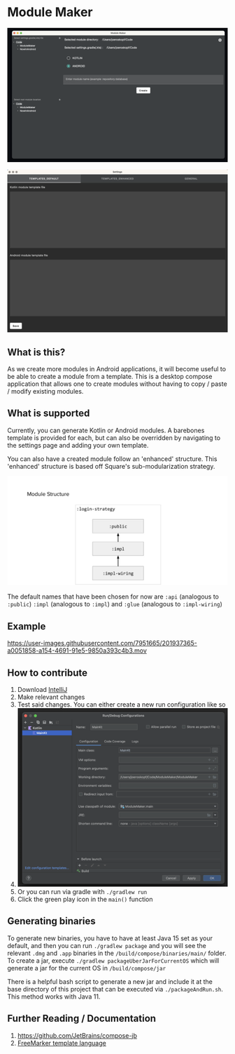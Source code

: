 # Module Maker

![maker](./assets/main.png)

![settings](./assets/settings.png)

## What is this?

As we create more modules in Android applications, it will become useful to be able to create a module from a template. This is a desktop compose application that allows one to create modules without having to copy / paste / modify existing modules.

## What is supported

Currently, you can generate Kotlin or Android modules. A barebones template is provided for each, but can also be overridden by navigating to the settings page and adding your own template.

You can also have a created module follow an 'enhanced' structure. This 'enhanced' structure is based off Square's sub-modularization strategy.

![square](./assets/square.png) 

The default names that have been chosen for now are `:api` (analogous to `:public`) `:impl` (analogous to `:impl`) and `:glue` (analogous to `:impl-wiring`)

## Example

https://user-images.githubusercontent.com/7951665/201937365-a0051858-a154-4691-91e5-9850a393c4b3.mov

## How to contribute
1. Download [IntelliJ](https://www.jetbrains.com/idea/download/)
2. Make relevant changes
3. Test said changes. You can either create a new run configuration like so
1. ![config](./assets/config.png)
2. Or you can run via gradle with `./gradlew run`
3. Click the green play icon in the `main()` function

## Generating binaries
To generate new binaries, you have to have at least Java 15 set as your default, and then you can run `./gradlew package` and you will see the relevant `.dmg` and `.app` binaries in the `/build/compose/binaries/main/` folder. To create a jar, execute `./gradlew packageUberJarForCurrentOS` which will generate a jar for the current OS in `/build/compose/jar`

There is a helpful bash script to generate a new jar and include it at the base directory of this project that can be executed via `./packageAndRun.sh`. This method works with Java 11.

## Further Reading / Documentation
1. https://github.com/JetBrains/compose-jb
2. [FreeMarker template language](https://freemarker.apache.org/)
